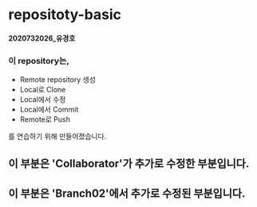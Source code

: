 # repositoty-basic  
#### __2020732026_유경호__
  
### 이 repository는,  
* Remote repository 생성
* Local로 Clone
* Local에서 수정
* Local에서 Commit
* Remote로 Push  

를 연습하기 위해 만들어졌습니다.

## 이 부분은 'Collaborator'가 추가로 수정한 부분입니다.
## 이 부분은 'Branch02'에서 추가로 수정된 부분입니다.